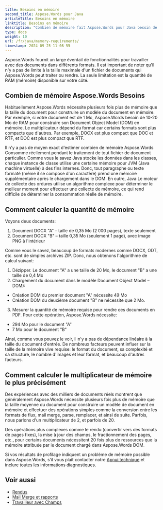 ```yaml
---
title: Besoins en mémoire
second_title: Aspose.Words pour Java
articleTitle: Besoins en mémoire
linktitle: Besoins en mémoire
description: "Combien de mémoire fait Aspose.Words pour Java besoin de travailler avec des documents? Apprenez les détails."
type: docs
weight: 10
url: /fr/java/memory-requirements/
timestamp: 2024-09-25-11-08-55
---
```


Aspose.Words fournit un large éventail de fonctionnalités pour travailler avec des documents dans différents formats. Il est important de noter qu'il n'y a pas de limite à la taille maximale d'un fichier de documents qui Aspose.Words peut traiter ou rendre. La seule limitation est la quantité de RAM (mémoire) disponible sur votre côté.

## Combien de mémoire Aspose.Words Besoins

Habituellement Aspose.Words nécessite plusieurs fois plus de mémoire que la taille du document pour construire un modèle du document en mémoire. Par exemple, si votre document est de 1 Mo, Aspose.Words besoin de 10-20 Mo de RAM pour construire son Document Object Model (DOM) en mémoire. Le multiplicateur dépend du format car certains formats sont plus compacts que d'autres. Par exemple, DOCX est plus compact que DOC et RTF, et DOC est plus compact que RTF.

Il n'y a pas de moyen exact d'estimer combien de mémoire Aspose.Words Consomme réellement pendant le traitement de tout fichier de document particulier. Comme vous le savez Java stocke les données dans les classes, chaque instance de classe utilise une certaine mémoire pour JVM (Java machine virtuelle) à des fins internes. Donc, tout paragraphe ou texte formaté (même il se compose d'un caractère) prend une mémoire supplémentaire après le chargement dans le DOM. En outre, Java Le moteur de collecte des ordures utilise un algorithme complexe pour déterminer le meilleur moment pour effectuer une collecte de mémoire, ce qui rend difficile de déterminer la consommation réelle de mémoire.

## Comment calculer la quantité de mémoire

Voyons deux documents:

1. Document DOCX "A" – taille de 0,35 Mo (2 000 pages), texte seulement
2. Document DOCX "B" – taille 0,35 Mo (seulement 1 page), avec image PNG à l'intérieur

Comme vous le savez, beaucoup de formats modernes comme DOCX, ODT, etc. sont de simples archives ZIP. Donc, nous obtenons l'algorithme de calcul suivant:
1. Dézipper. Le document "A" a une taille de 20 Mo, le document "B" a une taille de 0,4 Mo
2. Chargement du document dans le modèle Document Object Model – DOM):
* Création DOM du premier document "A" nécessite 49 Mo
* Création DOM du deuxième document "B" ne nécessite que 2 Mo.
3. Mesurer la quantité de mémoire requise pour rendre ces documents en PDF. Pour cette opération, Aspose.Words nécessite:
  * 294 Mo pour le document "A"
  * 7 Mo pour le document "B"

Ainsi, comme vous pouvez le voir, il n'y a pas de dépendance linéaire à la taille du document d'entrée. De nombreux facteurs peuvent influer sur la taille de la mémoire vive requise: le format du document, sa complexité et sa structure, le nombre d'images et leur format, et beaucoup d'autres facteurs.

## Comment calculer le multiplicateur de mémoire le plus précisément

Des expériences avec des milliers de documents réels montrent que généralement Aspose.Words nécessite plusieurs fois plus de mémoire que la taille moyenne du document pour construire un modèle de document en mémoire et effectuer des opérations simples comme la conversion entre les formats de flux, mail merge, parse, remplacer, et ainsi de suite. Parfois, nous parlons d'un multiplicateur de 2, et parfois de 20.

Des opérations plus complexes comme le rendu (convertir vers des formats de pages fixes), la mise à jour des champs, le fractionnement des pages, etc., pour certains documents nécessitent 20 fois plus de ressources que la mémoire attribuée par le document chargé dans Aspose.Words DOM.

Si vos résultats de profilage indiquent un problème de mémoire possible dans Aspose.Words, s'il vous plaît contacter notre [Appui technique](/words/fr/java/technical-support/) et inclure toutes les informations diagnostiques.

## Voir aussi

* [Rendus](/words/fr/java/rendering/)
* [Mail Merge et rapports](/words/java/mail-merge-and-reporting/)
* [Travailleur avec Champs](/words/fr/java/working-with-fields/)
